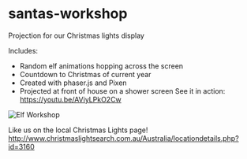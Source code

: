 # santas-workshop
Projection for our Christmas lights display

Includes:
- Random elf animations hopping across the screen
- Countdown to Christmas of current year
- Created with phaser.js and Pixen 
- Projected at front of house on a shower screen
See it in action: https://youtu.be/AViyLPkO2Cw

![Elf Workshop](http://i.imgur.com/ZilJmsP.png)

Like us on the local Christmas Lights page!
http://www.christmaslightsearch.com.au/Australia/locationdetails.php?id=3160